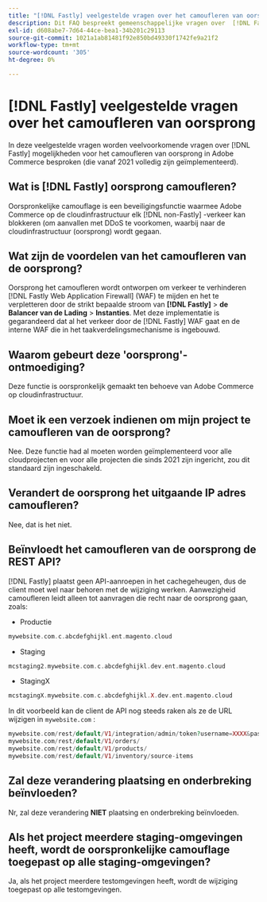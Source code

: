 ```yaml
---
title: "[!DNL Fastly] veelgestelde vragen over het camoufleren van oorsprong"
description: Dit FAQ bespreekt gemeenschappelijke vragen over  [!DNL Fastly]  oorsprong het camoufleren enablement in Adobe Commerce (die volledig is uitgevoerd sinds 2021).
exl-id: d608abe7-7d64-44ce-bea1-34b201c29113
source-git-commit: 1021a1ab81481f92e850bd49330f1742fe9a21f2
workflow-type: tm+mt
source-wordcount: '305'
ht-degree: 0%

---
```


# [!DNL Fastly] veelgestelde vragen over het camoufleren van oorsprong

In deze veelgestelde vragen worden veelvoorkomende vragen over [!DNL Fastly] mogelijkheden voor het camoufleren van oorsprong in Adobe Commerce besproken (die vanaf 2021 volledig zijn geïmplementeerd).

## Wat is [!DNL Fastly] oorsprong camoufleren?

Oorspronkelijke camouflage is een beveiligingsfunctie waarmee Adobe Commerce op de cloudinfrastructuur elk [!DNL non-Fastly] -verkeer kan blokkeren (om aanvallen met DDoS te voorkomen, waarbij naar de cloudinfrastructuur (oorsprong) wordt gegaan.

## Wat zijn de voordelen van het camoufleren van de oorsprong?

Oorsprong het camoufleren wordt ontworpen om verkeer te verhinderen [!DNL Fastly Web Application Firewall] (WAF) te mijden en het te verpletteren door de strikt bepaalde stroom van **[!DNL Fastly]** > **de Balancer van de Lading** > **Instanties**. Met deze implementatie is gegarandeerd dat al het verkeer door de [!DNL Fastly] WAF gaat en de interne WAF die in het taakverdelingsmechanisme is ingebouwd.

## Waarom gebeurt deze &#39;oorsprong&#39;-ontmoediging?

Deze functie is oorspronkelijk gemaakt ten behoeve van Adobe Commerce op cloudinfrastructuur.

## Moet ik een verzoek indienen om mijn project te camoufleren van de oorsprong?

Nee. Deze functie had al moeten worden geïmplementeerd voor alle cloudprojecten en voor alle projecten die sinds 2021 zijn ingericht, zou dit standaard zijn ingeschakeld.

## Verandert de oorsprong het uitgaande IP adres camoufleren?

Nee, dat is het niet.

## Beïnvloedt het camoufleren van de oorsprong de REST API?

[!DNL Fastly] plaatst geen API-aanroepen in het cachegeheugen, dus de client moet wel naar behoren met de wijziging werken. Aanwezigheid camoufleren leidt alleen tot aanvragen die recht naar de oorsprong gaan, zoals:

* Productie

```php
mywebsite.com.c.abcdefghijkl.ent.magento.cloud
```

* Staging

```php
mcstaging2.mywebsite.com.c.abcdefghijkl.dev.ent.magento.cloud
```

* StagingX

```php
mcstagingX.mywebsite.com.c.abcdefghijkl.X.dev.ent.magento.cloud
```

In dit voorbeeld kan de client de API nog steeds raken als ze de URL wijzigen in ``mywebsite.com`` :

```php
mywebsite.com/rest/default/V1/integration/admin/token?username=XXXX&password=XXXXX;
mywebsite.com/rest/default/V1/orders/
mywebsite.com/rest/default/V1/products/
mywebsite.com/rest/default/V1/inventory/source-items
```

## Zal deze verandering plaatsing en onderbreking beïnvloeden?

Nr, zal deze verandering **NIET** plaatsing en onderbreking beïnvloeden.

## Als het project meerdere staging-omgevingen heeft, wordt de oorspronkelijke camouflage toegepast op alle staging-omgevingen?

Ja, als het project meerdere testomgevingen heeft, wordt de wijziging toegepast op alle testomgevingen.
